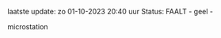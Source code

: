 laatste update: 
zo 01-10-2023 20:40   uur 
Status: FAALT - geel - 
<div class="service Y">microstation</div>